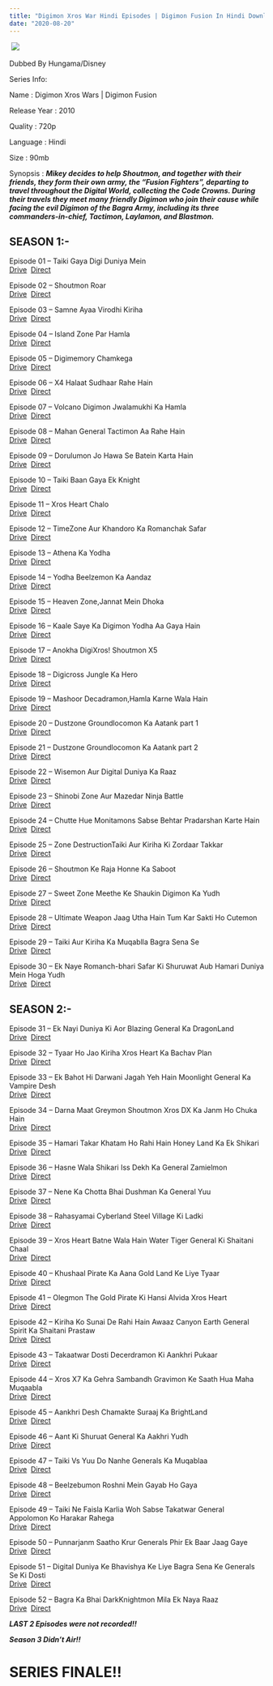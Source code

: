 ```yaml
---
title: "Digimon Xros War Hindi Episodes | Digimon Fusion In Hindi Download HD | Hungama TV"
date: "2020-08-20"
---
```


<script type="text/javascript">var app_url = 'https://gplinks.in/'; var app_api_token = 'b1d472bba476b57ae8863afba3b5b3a2a24e60eb'; var app_advert = 2; var app_domains = ["vickyshare.com","bayfiles.com"];</script>

<script src="//gplinks.in/js/full-page-script.js"></script>

 ![](https://cdn.donmai.us/original/76/a3/__kudou_taiki_hinomoto_akari_shoutmon_and_pickmon_digimon_and_1_more_drawn_by_hajime_hajime_ill_1st__76a3358e986a9396da8f3479067240e7.jpg)

Dubbed By Hungama/Disney

Series Info:

  

Name : Digimon Xros Wars | Digimon Fusion  

Release Year : 2010

Quality : 720p

Language : Hindi

Size : 90mb

  

Synopsis : **_Mikey decides to help Shoutmon, and together with their friends, they form their own army, the “Fusion Fighters”, departing to travel throughout the Digital World, collecting the Code Crowns. During their travels they meet many friendly Digimon who join their cause while facing the evil Digimon of the Bagra Army, including its three commanders-in-chief, Tactimon, Laylamon, and Blastmon._**

## **SEASON 1:-**

Episode 01 – Taiki Gaya Digi Duniya Mein  
[Drive](https://vickyshare.com/file/4gxbfxZsc42Yls63gvyu)  [Direct](https://bayfiles.com/Q3L143Y8m6/CoolsAnime.Com_D1G1M0N.XR0S.W4RS.S01.EP.01_mp4)

Episode 02 – Shoutmon Roar  
[Drive](https://vickyshare.com/file/skMlRn5uPZDUdZp4JLIu)  [Direct](https://bayfiles.com/D2L64bYbm1/CoolsAnime.Com_D1G1M0N.XR0S.W4RS.S01.EP.02_mp4)

Episode 03 – Samne Ayaa Virodhi Kiriha  
[Drive](https://vickyshare.com/file/6uKxmQb5L1OmiLnoQdHY)  [Direct](https://bayfiles.com/JbL340Y2me/CoolsAnime.Com_D1G1M0N.XR0S.W4RS.S01.EP.03_mp4)

Episode 04 – Island Zone Par Hamla  
[Drive](https://vickyshare.com/file/RO1gIBwYw9vFm2kfuxYh)  [Direct](https://bayfiles.com/a5Md48Y1ma/CoolsAnime.Com_D1G1M0N.XR0S.W4RS.S01.EP.04_mp4)

Episode 05 – Digimemory Chamkega  
[Drive](https://vickyshare.com/file/02G7EYN4VC2jtrtzJzkU)  [Direct](https://bayfiles.com/UdL64aY4mb/CoolsAnime.Com_D1G1M0N.XR0S.W4RS.S01.EP.05_mp4)

Episode 06 – X4 Halaat Sudhaar Rahe Hain  
[Drive](https://vickyshare.com/file/T9RP7jhHm5xWIhblDjeH)  [Direct](https://bayfiles.com/lfM949Y4m5/CoolsAnime.Com_D1G1M0N.XR0S.W4RS.S01.EP.06_mp4)

Episode 07 – Volcano Digimon Jwalamukhi Ka Hamla  
[Drive](https://vickyshare.com/file/YwkRBIWazBl5jZe94icA)  [Direct](https://bayfiles.com/i2N042Y1m4/CoolsAnime.Com_D1G1M0N.XR0S.W4RS.S01.EP.07_mp4)

Episode 08 – Mahan General Tactimon Aa Rahe Hain  
[Drive](https://vickyshare.com/file/5BpWhy53e75deUClquOg)  [Direct](https://bayfiles.com/gaN24bYcm8/CoolsAnime.Com_D1G1M0N.XR0S.W4RS.S01.EP.08_mp4)

Episode 09 – Dorulumon Jo Hawa Se Batein Karta Hain  
[Drive](https://vickyshare.com/file/9VMLAMGxVko9miaATiRu)  [Direct](https://bayfiles.com/j4N546Y1m8/CoolsAnime.Com_D1G1M0N.XR0S.W4RS.S01.EP.09_mp4)

Episode 10 – Taiki Baan Gaya Ek Knight  
[Drive](https://vickyshare.com/file/tQLkGKq1KiWhcscTZetd)  [Direct](https://bayfiles.com/vdN846Y1mf/CoolsAnime.Com_D1G1M0N.XR0S.W4RS.S01.EP.10_mp4)

Episode 11 – Xros Heart Chalo  
[Drive](https://vickyshare.com/file/fVnbsWsvDFtMb1KGjpms)  [Direct](https://bayfiles.com/qdNc49Y9ma/CoolsAnime.Com_D1G1M0N.XR0S.W4RS.S01.EP.11_mp4)

Episode 12 – TimeZone Aur Khandoro Ka Romanchak Safar  
[Drive](https://vickyshare.com/file/goyOchmlxNZ2gu47gsye)  [Direct](https://bayfiles.com/AcO547Yam7/CoolsAnime.Com_D1G1M0N.XR0S.W4RS.S01.EP.12_mp4)

Episode 13 – Athena Ka Yodha  
[Drive](https://vickyshare.com/file/oQOKRiNjL6XycAbFiGMD)  [Direct](https://bayfiles.com/r6Oa4bYam4/CoolsAnime.Com_D1G1M0N.XR0S.W4RS.S01.EP.13_mp4)

Episode 14 – Yodha Beelzemon Ka Aandaz  
[Drive](https://vickyshare.com/file/jBZXxSeURju4t4ZpZo5R)  [Direct](https://bayfiles.com/85O348Y8md/CoolsAnime.Com_D1G1M0N.XR0S.W4RS.S01.EP.14_mp4)

Episode 15 – Heaven Zone,Jannat Mein Dhoka  
[Drive](https://vickyshare.com/file/LEJGRSFzqOKj1jEE1CB7)  [Direct](https://bayfiles.com/RdO743Y3m0/CoolsAnime.Com_D1G1M0N.XR0S.W4RS.S01.EP.15_mp4)

Episode 16 – Kaale Saye Ka Digimon Yodha Aa Gaya Hain  
[Drive](https://vickyshare.com/file/orNRFM3ajh6a9z5OQaai)  [Direct](https://bayfiles.com/CeOc4fY2mf/CoolsAnime.Com_D1G1M0N.XR0S.W4RS.S01.EP.16_mp4)

Episode 17 – Anokha DigiXros! Shoutmon X5  
[Drive](https://vickyshare.com/file/aJOYfvfCXmJIZY1DGWk3)  [Direct](https://bayfiles.com/T0P74cY1m5/CoolsAnime.Com_D1G1M0N.XR0S.W4RS.S01.EP.17_mp4)

Episode 18 – Digicross Jungle Ka Hero  
[Drive](https://vickyshare.com/file/cgLLypYKoxUgHsjqFHCA)  [Direct](https://bayfiles.com/XbP443Y7mf/CoolsAnime.Com_D1G1M0N.XR0S.W4RS.S01.EP.18_mp4)

Episode 19 – Mashoor Decadramon,Hamla Karne Wala Hain  
[Drive](https://vickyshare.com/file/OIjpBUK8Shr4VZ4Z0l4q)  [Direct](https://bayfiles.com/b1Q944Y5m9/CoolsAnime.Com_D1G1M0N.XR0S.W4RS.S01.EP.19_mp4)

Episode 20 – Dustzone Groundlocomon Ka Aatank part 1  
[Drive](https://vickyshare.com/file/z6byi2kESpFmdIVhFcs0)  [Direct](https://bayfiles.com/V7P149Ybmc/CoolsAnime.Com_D1G1M0N.XR0S.W4RS.S01.EP.20_mp4)

Episode 21 – Dustzone Groundlocomon Ka Aatank part 2  
[Drive](https://vickyshare.com/file/gr0ZMG362cgty4dm4z0R)  [Direct](https://bayfiles.com/j6Q94bY2me/CoolsAnime.Com_D1G1M0N.XR0S.W4RS.S01.EP.21_mp4)

Episode 22 – Wisemon Aur Digital Duniya Ka Raaz  
[Drive](https://vickyshare.com/file/cSkI6jG1NGfNFP6AOFxP)  [Direct](https://bayfiles.com/x6R046Y6mc/CoolsAnime.Com_D1G1M0N.XR0S.W4RS.S01.EP.22_mp4)

Episode 23 – Shinobi Zone Aur Mazedar Ninja Battle  
[Drive](https://vickyshare.com/file/jdHvzcH7xolfT2AKpNfP)  [Direct](https://bayfiles.com/w4R94aY3m2/CoolsAnime.Com_D1G1M0N.XR0S.W4RS.S01.EP.23_mp4)

Episode 24 – Chutte Hue Monitamons Sabse Behtar Pradarshan Karte Hain  
[Drive](https://vickyshare.com/file/GwIT69vJwj33j7vUGazZ)  [Direct](https://bayfiles.com/o5R24cY8m0/CoolsAnime.Com_D1G1M0N.XR0S.W4RS.S01.EP.24_mp4)

Episode 25 – Zone DestructionTaiki Aur Kiriha Ki Zordaar Takkar  
[Drive](https://vickyshare.com/file/o807Ozq4hff8uXEhqjeq)  [Direct](https://bayfiles.com/0eRf43Y3m7/CoolsAnime.Com_D1G1M0N.XR0S.W4RS.S01.EP.25_mp4)

Episode 26 – Shoutmon Ke Raja Honne Ka Saboot  
[Drive](https://vickyshare.com/file/P7svqBsgj8K4vJyzDjJ1)  [Direct](https://bayfiles.com/7dRe4cYam8/CoolsAnime.Com_D1G1M0N.XR0S.W4RS.S01.EP.26_mp4)

Episode 27 – Sweet Zone Meethe Ke Shaukin Digimon Ka Yudh  
[Drive](https://vickyshare.com/file/LeYXOIlZkiS7CfHLKvt0)  [Direct](https://bayfiles.com/JcS745Ydm5/CoolsAnime.Com_D1G1M0N.XR0S.W4RS.S01.EP.27_mp4)

Episode 28 – Ultimate Weapon Jaag Utha Hain Tum Kar Sakti Ho Cutemon  
[Drive](https://vickyshare.com/file/V9OoYkRf0VzB1spNCoUn)  [Direct](https://bayfiles.com/NcS94fYem1/CoolsAnime.Com_D1G1M0N.XR0S.W4RS.S01.EP.28_mp4)

Episode 29 – Taiki Aur Kiriha Ka Muqablla Bagra Sena Se  
[Drive](https://vickyshare.com/file/e6UpucUtzKZ6V6OF1g9H)  [Direct](https://bayfiles.com/O7S84fYcme/CoolsAnime.Com_D1G1M0N.XR0S.W4RS.S01.EP.29_mp4)

Episode 30 – Ek Naye Romanch-bhari Safar Ki Shuruwat Aub Hamari Duniya Mein Hoga Yudh  
[Drive](https://vickyshare.com/file/W3aw449owhY9HQYm27kz)  [Direct](https://bayfiles.com/E9Sa4cY6m1/CoolsAnime.Com_D1G1M0N.XR0S.W4RS.S01.EP.30_mp4)

## **SEASON 2:-**

Episode 31 – Ek Nayi Duniya Ki Aor Blazing General Ka DragonLand  
[Drive](https://vickyshare.com/file/IJandxuuqqVI6RL50Oc5)  [Direct](https://bayfiles.com/q4j559Y3m1/CoolsAnime.Com_D1G1M0N.XR0S.W4RS.S02.EP.31_mp4)

Episode 32 – Tyaar Ho Jao Kiriha Xros Heart Ka Bachav Plan  
[Drive](https://vickyshare.com/file/TdFwrFd0xzznVRi7arJY)  [Direct](https://bayfiles.com/u6j750Y9m5/CoolsAnime.Com_D1G1M0N.XR0S.W4RS.S02.EP.32_mp4)

Episode 33 – Ek Bahot Hi Darwani Jagah Yeh Hain Moonlight General Ka Vampire Desh  
[Drive](https://vickyshare.com/file/gDEax6eByqJLbzCfblNV)  [Direct](https://bayfiles.com/i2j65dYdme/CoolsAnime.Com_D1G1M0N.XR0S.W4RS.S02.EP.33_mp4)

Episode 34 – Darna Maat Greymon Shoutmon Xros DX Ka Janm Ho Chuka Hain  
[Drive](https://vickyshare.com/file/cISMFh94tAImfoCDvrBQ)  [Direct](https://bayfiles.com/Ybia5aY3m5/CoolsAnime.Com_D1G1M0N.XR0S.W4RS.S02.EP.34_mp4)

Episode 35 – Hamari Takar Khatam Ho Rahi Hain Honey Land Ka Ek Shikari  
[Drive](https://vickyshare.com/file/f5tEUOjGhNkVDlUSX5AC)  [Direct](https://bayfiles.com/jcj656Yfm7/CoolsAnime.Com_D1G1M0N.XR0S.W4RS.S02.EP.35_mp4)

Episode 36 – Hasne Wala Shikari Iss Dekh Ka General Zamielmon  
[Drive](https://vickyshare.com/file/cSppjH7DPbfnIbWMU0xr)  [Direct](https://bayfiles.com/Y4j953Yfm1/CoolsAnime.Com_D1G1M0N.XR0S.W4RS.S02.EP.36_mp4)

Episode 37 – Nene Ka Chotta Bhai Dushman Ka General Yuu  
[Drive](https://vickyshare.com/file/ZrcCDtvfraTfK4JTrPGZ)  [Direct](https://bayfiles.com/maka52Y6mc/CoolsAnime.Com_D1G1M0N.XR0S.W4RS.S02.EP.37_mp4)

Episode 38 – Rahasyamai Cyberland Steel Village Ki Ladki  
[Drive](https://vickyshare.com/file/01MaIWPGoypvVlvTJSBT)  [Direct](https://bayfiles.com/cek252Y7mc/CoolsAnime.Com_D1G1M0N.XR0S.W4RS.S02.EP.38_mp4)

Episode 39 – Xros Heart Batne Wala Hain Water Tiger General Ki Shaitani Chaal  
[Drive](https://vickyshare.com/file/MR8EPQMGh1C3EpPVNOfy)  [Direct](https://bayfiles.com/yfk75fY5mf/CoolsAnime.Com_D1G1M0N.XR0S.W4RS.S02.EP.39_mp4)

Episode 40 – Khushaal Pirate Ka Aana Gold Land Ke Liye Tyaar  
[Drive](https://vickyshare.com/file/Kc7bcJMzRE0vGcFxV1n5)  [Direct](https://bayfiles.com/xdkf5bY5mf/CoolsAnime.Com_D1G1M0N.XR0S.W4RS.S02.EP.40_mp4)

Episode 41 – Olegmon The Gold Pirate Ki Hansi Alvida Xros Heart  
[Drive](https://vickyshare.com/file/0lFmQTOTJKq0Z7moUrHX)  [Direct](https://bayfiles.com/r9l85fY3m7/CoolsAnime.Com_D1G1M0N.XR0S.W4RS.S02.EP.41_mp4)

Episode 42 – Kiriha Ko Sunai De Rahi Hain Awaaz Canyon Earth General Spirit Ka Shaitani Prastaw  
[Drive](https://vickyshare.com/file/GlxfRpDgusYlONK8f3qJ)  [Direct](https://bayfiles.com/s5l75aYamd/CoolsAnime.Com_D1G1M0N.XR0S.W4RS.S02.EP.42_mp4)

Episode 43 – Takaatwar Dosti Decerdramon Ki Aankhri Pukaar  
[Drive](https://vickyshare.com/file/FwO9vaqdRHKK3CZNkFbG)  [Direct](https://bayfiles.com/Jala55Y9mb/CoolsAnime.Com_D1G1M0N.XR0S.W4RS.S02.EP.43_mp4)

Episode 44 – Xros X7 Ka Gehra Sambandh Gravimon Ke Saath Hua Maha Muqaabla  
[Drive](https://vickyshare.com/file/cZQubS5FjEIXZ7CmNanR)  [Direct](https://bayfiles.com/Fel75aY7m6/CoolsAnime.Com_D1G1M0N.XR0S.W4RS.S02.EP.44_mp4)

Episode 45 – Aankhri Desh Chamakte Suraaj Ka BrightLand  
[Drive](https://vickyshare.com/file/ZuqC820eM6TBy41lEyEv)  [Direct](https://bayfiles.com/P4l45eY4ma/CoolsAnime.Com_D1G1M0N.XR0S.W4RS.S02.EP.45_mp4)

Episode 46 – Aant Ki Shuruat General Ka Aakhri Yudh  
[Drive](https://vickyshare.com/file/Ii8OD8Kg8MJQN64cRC9X)  [Direct](https://bayfiles.com/2dmf51Yem8/CoolsAnime.Com_D1G1M0N.XR0S.W4RS.S02.EP.46_mp4)

Episode 47 – Taiki Vs Yuu Do Nanhe Generals Ka Muqablaa  
[Drive](https://vickyshare.com/file/os7PDacAkADs6dUMntdP)  [Direct](https://bayfiles.com/6dm95dY8m4/CoolsAnime.Com_D1G1M0N.XR0S.W4RS.S02.EP.47_mp4)

Episode 48 – Beelzebumon Roshni Mein Gayab Ho Gaya  
[Drive](https://vickyshare.com/file/wR0hhoBwdWxcFZKVB4Nk)  [Direct](https://bayfiles.com/O8m751Y8md/CoolsAnime.Com_D1G1M0N.XR0S.W4RS.S02.EP.48_mp4)

Episode 49 – Taiki Ne Faisla Karlia Woh Sabse Takatwar General Appolomon Ko Harakar Rahega  
[Drive](https://vickyshare.com/file/EpiDK39sSC8blAvMjdQR)  [Direct](https://bayfiles.com/g2n85cY6mf/CoolsAnime.Com_D1G1M0N.XR0S.W4RS.S02.EP.49_mp4)

Episode 50 – Punnarjanm Saatho Krur Generals Phir Ek Baar Jaag Gaye  
[Drive](https://vickyshare.com/file/WwRwpvPNgo2WH68Wvi0t)  [Direct](https://bayfiles.com/u6j750Y9m5/CoolsAnime.Com_D1G1M0N.XR0S.W4RS.S02.EP.32_mp4)

Episode 51 – Digital Duniya Ke Bhavishya Ke Liye Bagra Sena Ke Generals Se Ki Dosti  
[Drive](https://vickyshare.com/file/Jm25rcc7HAJC6lAKUG9S)  [Direct](https://bayfiles.com/M7n05bYdm4/CoolsAnime.Com_D1G1M0N.XR0S.W4RS.S02.EP.51_mp4)

Episode 52 – Bagra Ka Bhai DarkKnightmon Mila Ek Naya Raaz  
[Drive](https://vickyshare.com/file/SE73xHQ5i9vFaUxZWiyt)  [Direct](https://bayfiles.com/R2n95aY1ma/CoolsAnime.Com_D1G1M0N.XR0S.W4RS.S02.EP.52_mp4)

**_LAST 2 Episodes were not recorded!!_**

**_Season 3 Didn’t Air!!_**

# **SERIES FINALE!!**
